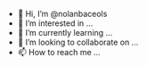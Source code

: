 - 👋 Hi, I’m @nolanbaceols
- 👀 I’m interested in ...
- 🌱 I’m currently learning ...
- 💞️ I’m looking to collaborate on ...
- 📫 How to reach me ...

<!---
nolanbaceols/nolanbaceols is a ✨ special ✨ repository because its `README.md` (this file) appears on your GitHub profile.
You can click the Preview link to take a look at your changes.
--->
